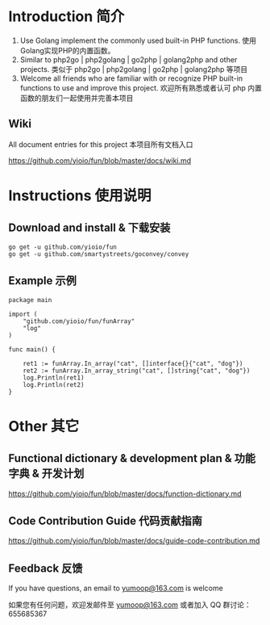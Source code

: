 # Introduction 简介 #
1. Use Golang implement the commonly used built-in PHP functions. 使用Golang实现PHP的内置函数。
2. Similar to php2go | php2golang | go2php | golang2php and other projects. 类似于 php2go | php2golang | go2php | golang2php 等项目
3. Welcome all friends who are familiar with or recognize PHP built-in functions to use and improve this project. 欢迎所有熟悉或者认可 php 内置函数的朋友们一起使用并完善本项目

## Wiki
All document entries for this project 本项目所有文档入口

https://github.com/yioio/fun/blob/master/docs/wiki.md

# Instructions 使用说明 

## Download and install & 下载安装 

    go get -u github.com/yioio/fun
    go get -u github.com/smartystreets/goconvey/convey 

## Example 示例 

    package main

    import (
        "github.com/yioio/fun/funArray"
        "log"
    )

    func main() {

        ret1 := funArray.In_array("cat", []interface{}{"cat", "dog"})
        ret2 := funArray.In_array_string("cat", []string{"cat", "dog"})
        log.Println(ret1)
        log.Println(ret2) 
    }

# Other 其它

## Functional dictionary & development plan &  功能字典 & 开发计划
https://github.com/yioio/fun/blob/master/docs/function-dictionary.md

## Code Contribution Guide 代码贡献指南 
https://github.com/yioio/fun/blob/master/docs/guide-code-contribution.md

## Feedback  反馈 

If you have questions, an email to yumoop@163.com is welcome

如果您有任何问题，欢迎发邮件至 yumoop@163.com 或者加入 QQ 群讨论：655685367

